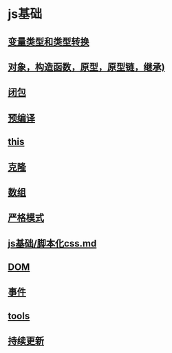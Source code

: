 # js基础
## [变量类型和类型转换](变量类型和类型转换.md)
## [对象，构造函数，原型，原型链，继承)](面向对象(对象，构造函数，原型，原型链，继承).md)
## [闭包](闭包.md)
## [预编译](预编译.md)
## [this](this.md)
## [克隆](克隆.md)
## [数组](数组.md)
## [严格模式](严格模式.md)
## [js基础/脚本化css.md](脚本化css.md)
## [DOM](DOM.MD)
## [事件](事件.md)

## [tools](myTool.js)
## [持续更新]()